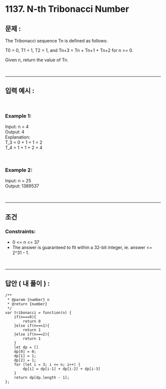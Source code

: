 # 1137. N-th Tribonacci Number

## 문제 :

The Tribonacci sequence Tn is defined as follows:

T0 = 0, T1 = 1, T2 = 1, and Tn+3 = Tn + Tn+1 + Tn+2 for n >= 0.

Given n, return the value of Tn.

<br/>

---

## 입력 예시 :

<br/>

### Example 1:

Input: n = 4
<br/>
Output: 4
<br/>
Explanation:
<br/>
T_3 = 0 + 1 + 1 = 2
<br/>
T_4 = 1 + 1 + 2 = 4

<br/>

### Example 2:

Input: n = 25
<br/>
Output: 1389537

<br/>

---

## 조건

### Constraints:

- 0 <= n <= 37
- The answer is guaranteed to fit within a 32-bit integer, ie. answer <= 2^31 - 1.

<br/>

---

## 답안 ( 내 풀이 ) :

```
/**
 * @param {number} n
 * @return {number}
 */
var tribonacci = function(n) {
    if(n===0){
        return 0
    }else if(n===1){
        return 1
    }else if(n===2){
        return 1
    }
    let dp = []
    dp[0] = 0;
    dp[1] = 1;
    dp[2] = 1;
    for (let i = 3; i <= n; i++) {
        dp[i] = dp[i-1] + dp[i-2] + dp[i-3]
    }
    return dp[dp.length - 1];
};
```
